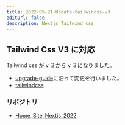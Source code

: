 ```yaml
---
title: 2022-05-21-Update-tailwincss-v3
editUrl: false
description: Nextjs Tailwind css
---
```


## Tailwind Css V3 に対応

Tailwind css が v ２から v ３になりました。

* [upgrade-guide](https://tailwindcss.com/docs/upgrade-guide)に沿って変更を行いました。
* [tailwindcss](https://tailwindcss.com/)

### リポジトリ

* [Home\_Site\_Nextjs\_2022](https://github.com/nuovotaka/home_site_nextjs_2022)
